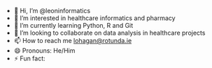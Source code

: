 - 👋 Hi, I’m @leoninformatics
- 👀 I’m interested in healthcare informatics and pharmacy
- 🌱 I’m currently learning Python, R and Git
- 💞️ I’m looking to collaborate on data analysis in healthcare projects
- 📫 How to reach me lohagan@rotunda.ie
- 😄 Pronouns: He/Him
- ⚡ Fun fact: 

<!---
leoninformatics/leoninformatics is a ✨ special ✨ repository because its `README.md` (this file) appears on your GitHub profile.
You can click the Preview link to take a look at your changes.
--->
